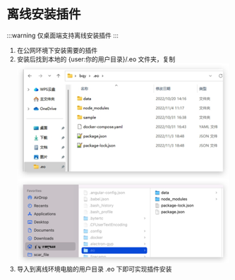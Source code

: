 # 离线安装插件
:::warning 
仅桌面端支持离线安装插件
:::
1. 在公网环境下安装需要的插件
2. 安装后找到本地的 {user:你的用户目录}/.eo 文件夹，复制
![windows](../assets/images/2022-11-04-14-54-47.png)
![macOS](../assets/images/2022-11-04-14-55-05.png)
3. 导入到离线环境电脑的用户目录 .eo 下即可实现插件安装